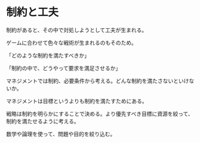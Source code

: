 # 制約と工夫

制約があると、その中で対処しようとして工夫が生まれる。

ゲームに合わせて色々な戦術が生まれるのもそのため。

「どのような制約を満たすべきか」

「制約の中で、どうやって要求を満足させるか」

マネジメントでは制約、必要条件から考える。どんな制約を満たさないといけないか。

マネジメントは目標というよりも制約を満たすためにある。

戦略は制約を明らかにすることで決める。より優先すべき目標に資源を絞って、制約を満たせるように考える。

数学や論理を使って、問題や目的を絞り込む。
